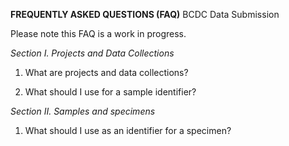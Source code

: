 **FREQUENTLY ASKED QUESTIONS (FAQ)**
BCDC Data Submission

Please note this FAQ is a work in progress.

*Section I. Projects and Data Collections*
1. What are projects and data collections? 

2. What should I use for a sample identifier?

*Section II. Samples and specimens*
1. What should I use as an identifier for a specimen?
